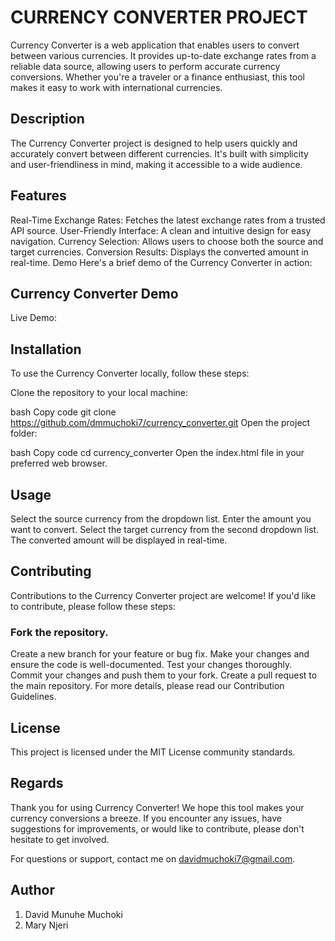 # CURRENCY CONVERTER PROJECT
Currency Converter is a web application that enables users to convert between various currencies. It provides up-to-date exchange rates from a reliable data source, allowing users to perform accurate currency conversions. Whether you're a traveler or a finance enthusiast, this tool makes it easy to work with international currencies.

## Description
The Currency Converter project is designed to help users quickly and accurately convert between different currencies. It's built with simplicity and user-friendliness in mind, making it accessible to a wide audience.

## Features
Real-Time Exchange Rates: Fetches the latest exchange rates from a trusted API source.
User-Friendly Interface: A clean and intuitive design for easy navigation.
Currency Selection: Allows users to choose both the source and target currencies.
Conversion Results: Displays the converted amount in real-time.
Demo
Here's a brief demo of the Currency Converter in action:

## Currency Converter Demo

Live Demo: 

## Installation
To use the Currency Converter locally, follow these steps:

Clone the repository to your local machine:

bash
Copy code
git clone https://github.com/dmmuchoki7/currency_converter.git
Open the project folder:

bash
Copy code
cd currency_converter
Open the index.html file in your preferred web browser.

## Usage
Select the source currency from the dropdown list.
Enter the amount you want to convert.
Select the target currency from the second dropdown list.
The converted amount will be displayed in real-time.

## Contributing
Contributions to the Currency Converter project are welcome! If you'd like to contribute, please follow these steps:

### Fork the repository.
Create a new branch for your feature or bug fix.
Make your changes and ensure the code is well-documented.
Test your changes thoroughly.
Commit your changes and push them to your fork.
Create a pull request to the main repository.
For more details, please read our Contribution Guidelines.

## License
This project is licensed under the MIT License community standards.

## Regards
Thank you for using Currency Converter! We hope this tool makes your currency conversions a breeze. If you encounter any issues, have suggestions for improvements, or would like to contribute, please don't hesitate to get involved.

For questions or support, contact me on davidmuchoki7@gmail.com.


## Author
1. David Munuhe Muchoki
2. Mary Njeri

